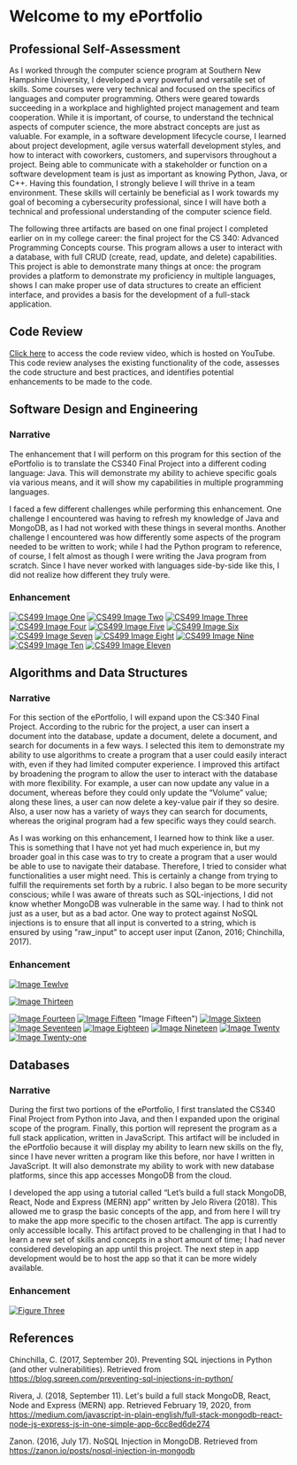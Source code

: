 # Welcome to my ePortfolio

## Professional Self-Assessment

   As I worked through the computer science program at Southern New Hampshire University, I developed a very powerful and versatile set of skills. Some courses were very technical and focused on the specifics of languages and computer programming. Others were geared towards succeeding in a workplace and highlighted project management and team cooperation. While it is important, of course, to understand the technical aspects of computer science, the more abstract concepts are just as valuable. For example, in a software development lifecycle course, I learned about project development, agile versus waterfall development styles, and how to interact with  coworkers, customers, and supervisors throughout a project. Being able to communicate with a stakeholder or function on a software development team is just as important as knowing Python, Java, or C++. Having this foundation, I strongly believe I will thrive in a team environment. These skills will certainly be beneficial as I work towards my goal of becoming a cybersecurity professional, since I will have both a technical and professional understanding of the computer science field.

   The following three artifacts are based on one final project I completed earlier on in my college career: the final project for the CS 340: Advanced Programming Concepts course. This program allows a user to interact with a database, with full CRUD (create, read, update, and delete) capabilities. This project is able to demonstrate many things at once: the program provides a platform to demonstrate my proficiency in multiple languages, shows I can make proper use of data structures to create an efficient interface, and provides a basis for the development of a full-stack application.
 
## Code Review

[Click here](https://youtu.be/FqF6p_0CEmE) to access the code review video, which is hosted on YouTube. This code review analyses the existing functionality of the code, assesses the code structure and best practices, and identifies potential enhancements to be made to the code.

## Software Design and Engineering

### Narrative

   The enhancement that I will perform on this program for this section of the ePortfolio is to translate the CS340 Final Project into a different coding language: Java. This will demonstrate my ability to achieve specific goals via various means, and it will show my capabilities in multiple programming languages.

   I faced a few different challenges while performing this enhancement. One challenge I encountered was having to refresh my knowledge of Java and MongoDB, as I had not worked with these things in several months. Another challenge I encountered was how differently some aspects of the program needed to be written to work; while I had the Python program to reference, of course, I felt almost as though I were writing the Java program from scratch. Since I have never worked with languages side-by-side like this, I did not realize how different they truly were. 


### Enhancement


[![CS499 Image One](https://imgur.com/eToCHOL.png)](https://imgur.com/eToCHOL.png "CS499 Image One")
[![CS499 Image Two](https://imgur.com/vObFIMU.png)](https://imgur.com/vObFIMU.png "CS499 Image Two")
[![CS499 Image Three](https://imgur.com/6CZcbcR.png)](https://imgur.com/6CZcbcR.png "CS499 Image Three")
[![CS499 Image Four](https://imgur.com/puYtmDw.png)](https://imgur.com/puYtmDw.png "CS499 Image Four")
[![CS499 Image Five](https://imgur.com/ObpUOUb.png)](https://imgur.com/ObpUOUb.png "CS499 Image Five")
[![CS499 Image Six](https://imgur.com/9hFgLAL.png)](https://imgur.com/9hFgLAL.png "CS499 Image Six")
[![CS499 Image Seven](https://imgur.com/tiQsLwl.png)](https://imgur.com/tiQsLwl.png "CS499 Image Seven")
[![CS499 Image Eight](https://imgur.com/ik9koz3.png)](https://imgur.com/ik9koz3.png "CS499 Image Eight")
[![CS499 Image Nine](https://imgur.com/oPtidwi.png)](https://imgur.com/oPtidwi.png "CS499 Image Nine")
[![CS499 Image Ten](https://imgur.com/RQWrxAJ.png)](https://imgur.com/RQWrxAJ.png "CS499 Image Ten")
[![CS499 Image Eleven](https://imgur.com/mP1UWeF.png)](https://imgur.com/mP1UWeF.png "CS499 Image Eleven")

## Algorithms and Data Structures

### Narrative

   For this section of the ePortfolio, I will expand upon the CS:340 Final Project. According to the rubric for the project, a user can insert a document into the database, update a document, delete a document, and search for documents in a few ways. I selected this item to demonstrate my ability to use algorithms to create a program that a user could easily interact with, even if they had limited computer experience. I improved this artifact by broadening the program to allow the user to interact with the database with more flexibility. For example, a user can now update any value in a document, whereas before they could only update the “Volume” value; along these lines, a user can now delete a key-value pair if they so desire. Also, a user now has a variety of ways they can search for documents, whereas the original program had a few specific ways they could search.

   As I was working on this enhancement, I learned how to think like a user. This is something that I have not yet had much experience in, but my broader goal in this case was to try to create a program that a user would be able to use to navigate their database. Therefore, I tried to consider what functionalities a user might need. This is certainly a change from trying to fulfill the requirements set forth by a rubric. I also began to be more security conscious; while I was aware of threats such as SQL-injections, I did not know whether MongoDB was vulnerable in the same way. I had to think not just as a user, but as a bad actor. One way to protect against NoSQL injections is to ensure that all input is converted to a string, which is ensured by using "raw_input" to accept user input (Zanon, 2016; Chinchilla, 2017).


### Enhancement

[![Image Tewlve](https://i.imgur.com/FQlqcIs.png)](https://i.imgur.com/FQlqcIs.png "Image Twelve")

[![Image Thirteen](https://i.imgur.com/A01oHNb.png)](https://i.imgur.com/A01oHNb.png "Image Thirteen")

[![Image Fourteen](https://imgur.com/AjbbVAV.png)](https://imgur.com/AjbbVAV.png "Image Fourteen")
[![Image Fifteen](https://imgur.com/2h7nuV3.png)](https://imgur.com/2h7nuV3.png) "Image Fifteen")
[![Image Sixteen](https://imgur.com/qLYmQhY.png)](https://imgur.com/qLYmQhY.png "Image Sixteen")
[![Image Seventeen](https://imgur.com/YcJcauY.png)](https://imgur.com/YcJcauY.png "Image Seventeen")
[![Image Eighteen](https://imgur.com/rKBFAwr.png)](https://imgur.com/rKBFAwr "Image Eighteen")
[![Image Nineteen](https://imgur.com/eEq1Kwi.png)](https://imgur.com/eEq1Kwi.png "Image Nineteen")
[![Image Twenty](https://imgur.com/PIF1LjJ.png)](https://imgur.com/PIF1LjJ.png "Image Twenty")
[![Image Twenty-one](https://imgur.com/Mf8i0JH.png)](https://imgur.com/Mf8i0JH.png "Image Twenty-one")

## Databases

### Narrative

   During the first two portions of the ePortfolio, I first translated the CS340 Final Project from Python into Java, and then I expanded upon the original scope of the program. Finally, this portion will represent the program as a full stack application, written in JavaScript. This artifact will be included in the ePortfolio because it will display my ability to learn new skills on the fly, since I have never written a program like this before, nor have I written in JavaScript. It will also demonstrate my ability to work with new database platforms, since this app accesses MongoDB from the cloud.

   I developed the app using a tutorial called “Let’s build a full stack MongoDB, React, Node and Express (MERN) app” written by Jelo Rivera (2018). This allowed me to grasp the basic concepts of the app, and from here I will try to make the app more specific to the chosen artifact. The app is currently only accessible locally. This artifact proved to be challenging in that I had to learn a new set of skills and concepts in a short amount of time; I had never considered developing an app until this project. The next step in app development would be to host the app so that it can be more widely available.

### Enhancement

[![Figure Three](https://imgur.com/h3HMhnt.png)](https://imgur.com/h3HMhnt.png "Figure Three")

## References

Chinchilla, C. (2017, September 20). Preventing SQL injections in Python (and other vulnerabilities). Retrieved from https://blog.sqreen.com/preventing-sql-injections-in-python/

Rivera, J. (2018, September 11). Let's build a full stack MongoDB, React, Node and Express (MERN) app. Retrieved February 19, 2020, from https://medium.com/javascript-in-plain-english/full-stack-mongodb-react-node-js-express-js-in-one-simple-app-6cc8ed6de274

Zanon. (2016, July 17). NoSQL Injection in MongoDB. Retrieved from https://zanon.io/posts/nosql-injection-in-mongodb

